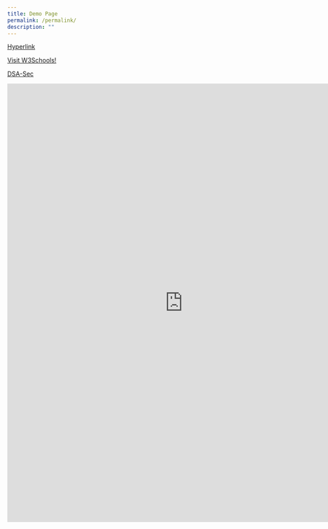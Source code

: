 ```yaml
---
title: Demo Page
permalink: /permalink/
description: ""
---
```

[Hyperlink](https://www.straitstimes.com/)&nbsp;


<a target="_blank" href="https://www.w3schools.com/">Visit W3Schools!</a> 


<a target="_blank" href="https://www.moe.gov.sg/secondary/dsa/application/">DSA-Sec</a>

<iframe title="Iframe Example" width="800" height="1000" style="border:none;" src="https://docs.google.com/document/d/e/2PACX-1vScXYdsO0vvwUtctPf6KEdKS7cK-tv1CojmE3svp5KGfl3Rm6xUIf2qwGaqqAkiU-P1A1KyDDQT_1wZ/pub?embedded=true"></iframe>



